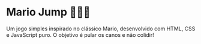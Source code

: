 # Mario Jump 🏃‍♂️🌟
Um jogo simples inspirado no clássico Mario, desenvolvido com HTML, CSS e JavaScript puro. O objetivo é pular os canos e não colidir!
